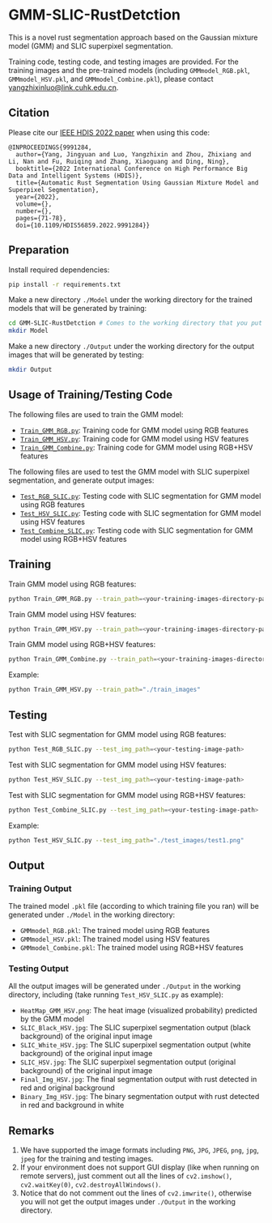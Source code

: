 # GMM-SLIC-RustDetction
This is a novel rust segmentation approach based on the Gaussian mixture model (GMM) and SLIC superpixel segmentation.

Training code, testing code, and testing images are provided. For the training images and the pre-trained models (including `GMMmodel_RGB.pkl`, `GMMmodel_HSV.pkl`, and `GMMmodel_Combine.pkl`), please contact yangzhixinluo@link.cuhk.edu.cn.

## Citation
Please cite our [IEEE HDIS 2022 paper](https://ieeexplore.ieee.org/document/9991284) when using this code:
```
@INPROCEEDINGS{9991284,
  author={Yang, Jingyuan and Luo, Yangzhixin and Zhou, Zhixiang and Li, Nan and Fu, Ruiqing and Zhang, Xiaoguang and Ding, Ning},
  booktitle={2022 International Conference on High Performance Big Data and Intelligent Systems (HDIS)}, 
  title={Automatic Rust Segmentation Using Gaussian Mixture Model and Superpixel Segmentation}, 
  year={2022},
  volume={},
  number={},
  pages={71-78},
  doi={10.1109/HDIS56859.2022.9991284}}
```

## Preparation
Install required dependencies:
```sh
pip install -r requirements.txt
```
Make a new directory `./Model` under the working directory for the trained models that will be generated by training:
```sh
cd GMM-SLIC-RustDetction # Comes to the working directory that you put this project in
mkdir Model
```
Make a new directory `./Output` under the working directory for the output images that will be generated by testing:
```sh
mkdir Output
```

## Usage of Training/Testing Code
The following files are used to train the GMM model:
* [`Train_GMM_RGB.py`](https://github.com/lyzx2001/GMM-SLIC-RustDetction/blob/master/Train_GMM_RGB.py): Training code for GMM model using RGB features
* [`Train_GMM_HSV.py`](https://github.com/lyzx2001/GMM-SLIC-RustDetction/blob/master/Train_GMM_HSV.py): Training code for GMM model using HSV features
* [`Train_GMM_Combine.py`](https://github.com/lyzx2001/GMM-SLIC-RustDetction/blob/master/Train_GMM_Combine.py): Training code for GMM model using RGB+HSV features

The following files are used to test the GMM model with SLIC superpixel segmentation, and generate output images:
* [`Test_RGB_SLIC.py`](https://github.com/lyzx2001/GMM-SLIC-RustDetction/blob/master/Test_RGB_SLIC.py): Testing code with SLIC segmentation for GMM model using RGB features
* [`Test_HSV_SLIC.py`](https://github.com/lyzx2001/GMM-SLIC-RustDetction/blob/master/Test_HSV_SLIC.py): Testing code with SLIC segmentation for GMM model using HSV features
* [`Test_Combine_SLIC.py`](https://github.com/lyzx2001/GMM-SLIC-RustDetction/blob/master/Test_Combine_SLIC.py): Testing code with SLIC segmentation for GMM model using RGB+HSV features

## Training
Train GMM model using RGB features:
```sh
python Train_GMM_RGB.py --train_path=<your-training-images-directory-path>
```
Train GMM model using HSV features:
```sh
python Train_GMM_HSV.py --train_path=<your-training-images-directory-path>
```
Train GMM model using RGB+HSV features:
```sh
python Train_GMM_Combine.py --train_path=<your-training-images-directory-path>
```
Example:
```sh
python Train_GMM_HSV.py --train_path="./train_images"
```

## Testing
Test with SLIC segmentation for GMM model using RGB features:
```sh
python Test_RGB_SLIC.py --test_img_path=<your-testing-image-path>
```
Test with SLIC segmentation for GMM model using HSV features:
```sh
python Test_HSV_SLIC.py --test_img_path=<your-testing-image-path>
```
Test with SLIC segmentation for GMM model using RGB+HSV features:
```sh
python Test_Combine_SLIC.py --test_img_path=<your-testing-image-path>
```
Example:
```sh
python Test_HSV_SLIC.py --test_img_path="./test_images/test1.png"
```

## Output
### Training Output
The trained model `.pkl` file (according to which training file you ran) will be generated under `./Model` in the working directory:
* `GMMmodel_RGB.pkl`: The trained model using RGB features
* `GMMmodel_HSV.pkl`: The trained model using HSV features
* `GMMmodel_Combine.pkl`: The trained model using RGB+HSV features

### Testing Output
All the output images will be generated under `./Output` in the working directory, including (take running `Test_HSV_SLIC.py` as example):
* `HeatMap_GMM_HSV.png`: The heat image (visualized probability) predicted by the GMM model
* `SLIC_Black_HSV.jpg`: The SLIC superpixel segmentation output (black background) of the original input image
* `SLIC_White_HSV.jpg`: The SLIC superpixel segmentation output (white background) of the original input image
* `SLIC_HSV.jpg`: The SLIC superpixel segmentation output (original background) of the original input image
* `Final_Img_HSV.jpg`: The final segmentation output with rust detected in red and original background
* `Binary_Img_HSV.jpg`: The binary segmentation output with rust detected in red and background in white

## Remarks
1. We have supported the image formats including `PNG`, `JPG`, `JPEG`, `png`, `jpg`, `jpeg` for the training and testing images.
2. If your environment does not support GUI display (like when running on remote servers), just comment out all the lines of `cv2.imshow()`, `cv2.waitKey(0)`, `cv2.destroyAllWindows()`.
3. Notice that do not comment out the lines of `cv2.imwrite()`, otherwise you will not get the output images under `./Output` in the working directory.
